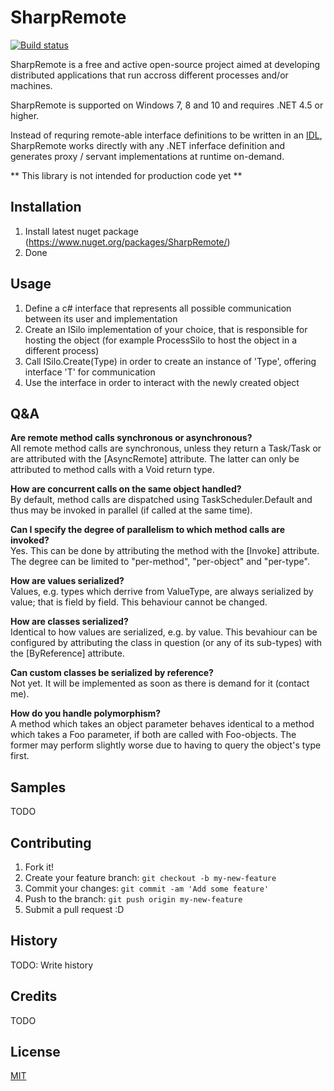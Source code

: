 # SharpRemote

[![Build status](https://ci.appveyor.com/api/projects/status/e4s3he430y1a27cb?svg=true)](https://ci.appveyor.com/project/Kittyfisto/sharpremote)

SharpRemote is a free and active open-source project aimed at developing distributed applications that run accross different processes and/or machines.

SharpRemote is supported on Windows 7, 8 and 10 and requires .NET 4.5 or higher.

Instead of requring remote-able interface definitions to be written in an [IDL](https://en.wikipedia.org/wiki/Interface_description_language), SharpRemote works directly with any .NET inferface definition and generates proxy / servant implementations at runtime on-demand.

** This library is not intended for production code yet **

## Installation

1. Install latest nuget package (https://www.nuget.org/packages/SharpRemote/)
2. Done

## Usage

1. Define a c# interface that represents all possible communication between its user and implementation
2. Create an ISilo implementation of your choice, that is responsible for hosting the object (for example ProcessSilo to host the object in a different process)
3. Call ISilo.Create<T>(Type) in order to create an instance of 'Type', offering interface 'T' for communication
4. Use the interface in order to interact with the newly created object

## Q&A

**Are remote method calls synchronous or asynchronous?**  
All remote method calls are synchronous, unless they return a Task/Task<T> or are attributed with the [AsyncRemote] attribute. The latter can only be attributed to method calls with a Void return type.

**How are concurrent calls on the same object handled?**  
By default, method calls are dispatched using TaskScheduler.Default and thus may be invoked in parallel (if called at the same time).

**Can I specify the degree of parallelism to which method calls are invoked?**  
Yes. This can be done by attributing the method with the [Invoke] attribute. The degree can be limited to "per-method", "per-object" and "per-type".

**How are values serialized?**  
Values, e.g. types which derrive from ValueType, are always serialized by value; that is field by field. This behaviour cannot be changed.

**How are classes serialized?**  
Identical to how values are serialized, e.g. by value. This bevahiour can be configured by attributing the class in question (or any of its sub-types) with the [ByReference] attribute. 

**Can custom classes be serialized by reference?**  
Not yet. It will be implemented as soon as there is demand for it (contact me).

**How do you handle polymorphism?**  
A method which takes an object parameter behaves identical to a method which takes a Foo parameter, if both are called with Foo-objects. The former may perform slightly worse due to having to query the object's type first.

## Samples

TODO

## Contributing

1. Fork it!
2. Create your feature branch: `git checkout -b my-new-feature`
3. Commit your changes: `git commit -am 'Add some feature'`
4. Push to the branch: `git push origin my-new-feature`
5. Submit a pull request :D

## History

TODO: Write history

## Credits

TODO

## License

[MIT](http://opensource.org/licenses/MIT)
